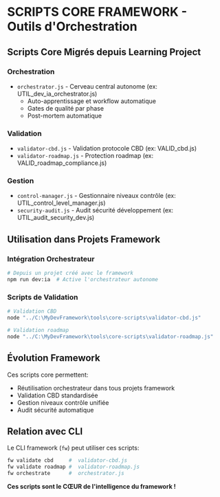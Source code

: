 ﻿#  SCRIPTS CORE FRAMEWORK - Outils d'Orchestration

##  Scripts Core Migrés depuis Learning Project

###  Orchestration
- `orchestrator.js` - Cerveau central autonome (ex: UTIL_dev_ia_orchestrator.js)
  - Auto-apprentissage et workflow automatique
  - Gates de qualité par phase
  - Post-mortem automatique

###  Validation
- `validator-cbd.js` - Validation protocole CBD (ex: VALID_cbd.js)
- `validator-roadmap.js` - Protection roadmap (ex: VALID_roadmap_compliance.js)

###  Gestion  
- `control-manager.js` - Gestionnaire niveaux contrôle (ex: UTIL_control_level_manager.js)
- `security-audit.js` - Audit sécurité développement (ex: UTIL_audit_security_dev.js)

##  Utilisation dans Projets Framework

### Intégration Orchestrateur
```bash
# Depuis un projet créé avec le framework
npm run dev:ia  # Active l'orchestrateur autonome
```

### Scripts de Validation
```bash
# Validation CBD
node "../C:\MyDevFramework\tools\core-scripts\validator-cbd.js"

# Validation roadmap  
node "../C:\MyDevFramework\tools\core-scripts\validator-roadmap.js"
```

##  Évolution Framework

Ces scripts core permettent:
-  Réutilisation orchestrateur dans tous projets framework
-  Validation CBD standardisée  
-  Gestion niveaux contrôle unifiée
-  Audit sécurité automatique

##  Relation avec CLI

Le CLI framework (`fw`) peut utiliser ces scripts:
```bash
fw validate cbd     #  validator-cbd.js
fw validate roadmap #  validator-roadmap.js  
fw orchestrate      #  orchestrator.js
```

**Ces scripts sont le CŒUR de l'intelligence du framework !**
